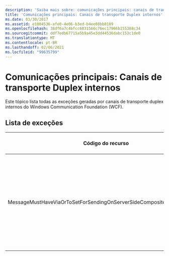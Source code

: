 ```yaml
---
description: 'Saiba mais sobre: comunicações principais: canais de transporte duplex internos'
title: 'Comunicações principais: Canais de transporte Duplex internos'
ms.date: 03/30/2017
ms.assetid: e1004536-afe0-4e06-b3ed-b4ee08bb0189
ms.openlocfilehash: 38df6a7c4bfcc6031566c76ec17966b155388c34
ms.sourcegitcommit: ddf7edb67715a5b9a45e3dd44536dabc153c1de0
ms.translationtype: MT
ms.contentlocale: pt-BR
ms.lasthandoff: 02/06/2021
ms.locfileid: "99635799"
---
```

# <a name="core-communications-internal-duplex-transport-channels"></a>Comunicações principais: Canais de transporte Duplex internos

Este tópico lista todas as exceções geradas por canais de transporte duplex internos do Windows Communication Foundation (WCF).  
  
## <a name="exception-list"></a>Lista de exceções  
  
|Código do recurso|Cadeia de caracteres de recurso|  
|-------------------|---------------------|  
|MessageMustHaveViaOrToSetForSendingOnServerSideCompositeDuplexChannels|Para enviar uma mensagem nos canais duplex de composição do servidor, a mensagem deve ter a propriedade ' via ' ou o cabeçalho ' para ' definido.|
